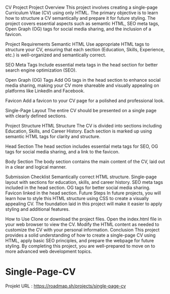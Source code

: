 CV Project
Project Overview
This project involves creating a single-page Curriculum Vitae (CV) using only HTML. The primary objective is to learn how to structure a CV semantically and prepare it for future styling. The project covers essential aspects such as semantic HTML, SEO meta tags, Open Graph (OG) tags for social media sharing, and the inclusion of a favicon.

Project Requirements
Semantic HTML
Use appropriate HTML tags to structure your CV, ensuring that each section (Education, Skills, Experience, etc.) is well-organized and semantically correct.

SEO Meta Tags
Include essential meta tags in the head section for better search engine optimization (SEO).

Open Graph (OG) Tags
Add OG tags in the head section to enhance social media sharing, making your CV more shareable and visually appealing on platforms like LinkedIn and Facebook.

Favicon
Add a favicon to your CV page for a polished and professional look.

Single-Page Layout
The entire CV should be presented on a single page with clearly defined sections.

Project Structure
HTML Structure
The CV is divided into sections including Education, Skills, and Career History. Each section is marked up using semantic HTML tags for clarity and structure.

Head Section
The head section includes essential meta tags for SEO, OG tags for social media sharing, and a link to the favicon.

Body Section
The body section contains the main content of the CV, laid out in a clear and logical manner.

Submission Checklist
 Semantically correct HTML structure.
 Single-page layout with sections for education, skills, and career history.
 SEO meta tags included in the head section.
 OG tags for better social media sharing.
 Favicon linked in the head section.
Future Steps
In future projects, you will learn how to style this HTML structure using CSS to create a visually appealing CV. The foundation laid in this project will make it easier to apply styling and additional features.

How to Use
Clone or download the project files.
Open the index.html file in your web browser to view the CV.
Modify the HTML content as needed to customize the CV with your personal information.
Conclusion
This project provides a solid understanding of how to create a single-page CV using HTML, apply basic SEO principles, and prepare the webpage for future styling. By completing this project, you are well-prepared to move on to more advanced web development topics.



# Single-Page-CV
Projekt URL : https://roadmap.sh/projects/single-page-cv
